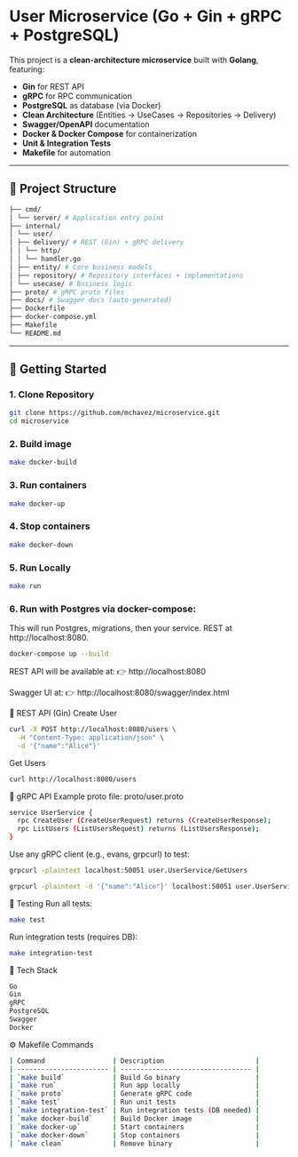 # User Microservice (Go + Gin + gRPC + PostgreSQL)
This project is a **clean-architecture microservice** built with **Golang**, featuring:

- **Gin** for REST API
- **gRPC** for RPC communication
- **PostgreSQL** as database (via Docker)
- **Clean Architecture** (Entities → UseCases → Repositories → Delivery)
- **Swagger/OpenAPI** documentation
- **Docker & Docker Compose** for containerization
- **Unit & Integration Tests**
- **Makefile** for automation

---
## 📂 Project Structure
```bash
├── cmd/
│ └── server/ # Application entry point
├── internal/
│ └── user/
│ ├── delivery/ # REST (Gin) + gRPC delivery
│ │ └── http/
│ │ └── handler.go
│ ├── entity/ # Core business models
│ ├── repository/ # Repository interfaces + implementations
│ └── usecase/ # Business logic
├── proto/ # gRPC proto files
├── docs/ # Swagger docs (auto-generated)
├── Dockerfile
├── docker-compose.yml
├── Makefile
└── README.md
```

---

## 🚀 Getting Started

### 1. Clone Repository
```bash
git clone https://github.com/mchavez/microservice.git
cd microservice
```

### 2. Build image
```bash
make docker-build
```

### 3. Run containers
```bash
make docker-up
```

### 4. Stop containers
```bash
make docker-down
```

### 5. Run Locally
```bash
make run
```

### 6. Run with Postgres via docker-compose:
This will run Postgres, migrations, then your service. REST at http://localhost:8080.
```bash
docker-compose up --build
```

REST API will be available at:
👉 http://localhost:8080

Swagger UI at:
👉 http://localhost:8080/swagger/index.html

📡 REST API (Gin)
Create User
```bash
curl -X POST http://localhost:8080/users \
  -H "Content-Type: application/json" \
  -d '{"name":"Alice"}'
```

Get Users
```bash
curl http://localhost:8080/users
```

🔌 gRPC API
Example proto file: proto/user.proto
```bash
service UserService {
  rpc CreateUser (CreateUserRequest) returns (CreateUserResponse);
  rpc ListUsers (ListUsersRequest) returns (ListUsersResponse);
}
```

Use any gRPC client (e.g., evans, grpcurl) to test:
```bash
grpcurl -plaintext localhost:50051 user.UserService/GetUsers

grpcurl -plaintext -d '{"name":"Alice"}' localhost:50051 user.UserService/CreateUser
```

🧪 Testing
Run all tests:
```bash
make test
```

Run integration tests (requires DB):
```bash
make integration-test
```

📌 Tech Stack
```bash
Go
Gin
gRPC
PostgreSQL
Swagger
Docker
```

⚙️ Makefile Commands
```bash
| Command                 | Description                       |
| ----------------------- | --------------------------------- |
| `make build`            | Build Go binary                   |
| `make run`              | Run app locally                   |
| `make proto`            | Generate gRPC code                |
| `make test`             | Run unit tests                    |
| `make integration-test` | Run integration tests (DB needed) |
| `make docker-build`     | Build Docker image                |
| `make docker-up`        | Start containers                  |
| `make docker-down`      | Stop containers                   |
| `make clean`            | Remove binary                     |
```
